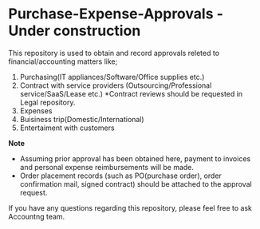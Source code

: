 # Purchase-Expense-Approvals - Under construction

This repository is used to obtain and record approvals releted to financial/accounting matters like;

1) Purchasing(IT appliances/Software/Office supplies etc.)
2) Contract with service providers (Outsourcing/Professional service/SaaS/Lease etc.) 
   *Contract reviews should be requested in Legal repository.
3) Expenses
4) Buisiness trip(Domestic/International)
5) Entertaiment with customers


**Note**
- Assuming prior approval has been obtained here, payment to invoices and personal expense reimbursements will be made.
- Order placement records (such as PO(purchase order), order confirmation mail, signed contract) should be attached to the approval request.

If you have any questions regarding this repository, please feel free to ask Accountng team. 
